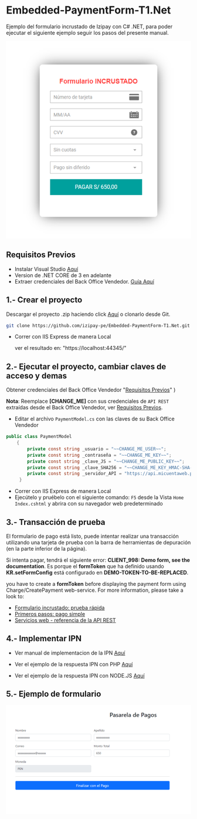 # Embedded-PaymentForm-T1.Net

Ejemplo del formulario incrustado de Izipay con C# .NET, para poder ejecutar el siguiente ejemplo seguir los pasos del presente manual.

![pagar](images/pagar.png)

<a name="Requisitos_Previos"></a>

## Requisitos Previos

* Instalar Visual Studio [Aquí](https://visualstudio.microsoft.com/es/)
* Version de .NET CORE de 3 en adelante
* Extraer credenciales del Back Office Vendedor. [Guía Aquí](https://github.com/izipay-pe/obtener-credenciales-de-conexion)

## 1.- Crear el proyecto
Descargar el proyecto .zip haciendo click [Aquí](https://github.com/izipay-pe/Embedded-PaymentForm-T1.Net/archive/refs/heads/main.zip) o clonarlo desde Git.
```sh
git clone https://github.com/izipay-pe/Embedded-PaymentForm-T1.Net.git
``` 
* Correr con IIS Express de manera Local 

  ver el resultado en: "https://localhost:44345/"

## 2.- Ejecutar el proyecto, cambiar claves de acceso y demas 

Obtener credenciales del Back Office Vendedor  "[Requisitos Previos](#Requisitos_Previos)" <a name="Requisitos_Previos"></a>)

**Nota**: Reemplace **[CHANGE_ME]** con sus credenciales de `API REST` extraídas desde el Back Office Vendedor, ver [Requisitos Previos](#Requisitos_Previos).

* Editar el archivo `PaymentModel.cs` con las claves de su Back Office Vendedor
```c#   
public class PaymentModel
    {
        private const string _usuario = "~~CHANGE_ME_USER~~";
        private const string _contraseña = "~~CHANGE_ME_KEY~~";
        private const string _clave_JS = "~~CHANGE_ME_PUBLIC_KEY~~";
        private const string _clave_SHA256 = "~~CHANGE_ME_KEY_HMAC-SHA-256~~";
        private const string _servidor_API = "https://api.micuentaweb.pe/";
     }
```

* Correr con IIS Express de manera Local 
* Ejecútelo y pruébelo con el siguiente comando: `F5` desde la Vista `Home` `Index.cshtml` y abrira con su navegador web predeterminado

## 3.- Transacción de prueba

El formulario de pago está listo, puede intentar realizar una transacción utilizando una tarjeta de prueba con la barra de herramientas de depuración (en la parte inferior de la página).

Si intenta pagar, tendrá el siguiente error: **CLIENT_998: Demo form, see the documentation**.
Es porque el **formToken** que ha definido usando **KR.setFormConfig** está configurado en **DEMO-TOKEN-TO-BE-REPLACED**.

you have to create a **formToken** before displaying the payment form using Charge/CreatePayment web-service.
For more information, please take a look to:

- [Formulario incrustado: prueba rápida](https://secure.micuentaweb.pe/doc/es-PE/rest/V4.0/javascript/quick_start_js.html)
- [Primeros pasos: pago simple](https://secure.micuentaweb.pe/doc/es-PE/rest/V4.0/javascript/guide/start.html)
- [Servicios web - referencia de la API REST](https://secure.micuentaweb.pe/doc/es-PE/rest/V4.0/api/reference.html)
 
## 4.- Implementar IPN

* Ver manual de implementacion de la IPN [Aquí](https://secure.micuentaweb.pe/doc/es-PE/rest/V4.0/kb/payment_done.html)

* Ver el ejemplo de la respuesta IPN con PHP [Aquí](https://github.com/izipay-pe/Redirect-PaymentForm-IpnT1-PHP)

* Ver el ejemplo de la respuesta IPN con NODE.JS [Aquí](https://github.com/izipay-pe/Response-PaymentFormT1-Ipn)

## 5.- Ejemplo de formulario

![demo](images/demo.png)
